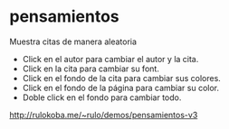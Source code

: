 # pensamientos
Muestra citas de manera aleatoria

- Click en el autor para cambiar el autor y la cita.
- Click en la cita para cambiar su font.
- Click en el fondo de la cita para cambiar sus colores.
- Click en el fondo de la página para cambiar su color.
- Doble click en el fondo para cambiar todo.

http://rulokoba.me/~rulo/demos/pensamientos-v3
